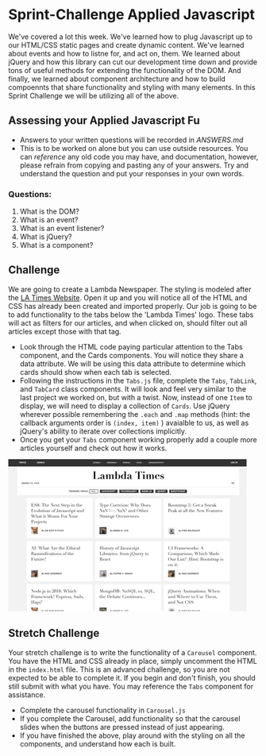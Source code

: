 # Sprint-Challenge Applied Javascript

We've covered a lot this week. We've learned how to plug Javascript up to our HTML/CSS static pages and create dynamic content. We've learned about events and how to listne for, and act on, them. We learned about jQuery and how this library can cut our development time down and provide tons of useful methods for extending the functionality of the DOM. And finally, we learned about component architecture and how to build compoennts that share functionality and styling with many elements. In this Sprint Challenge we will be utilizing all of the above. 

## Assessing your Applied Javascript Fu
* Answers to your written questions will be recorded in *ANSWERS.md* 
* This is to be worked on alone but you can use outside resources. You can *reference* any old code you may have, and documentation, however, please refrain from copying and pasting any of your answers. Try and understand the question and put your responses in your own words.

### Questions:
1. What is the DOM?
2. What is an event?
3. What is an event listener?
4. What is jQuery?
5. What is a component? 

## Challenge
We are going to create a Lambda Newspaper. The styling is modeled after the [LA Times Website](http://www.latimes.com). Open it up and you will notice all of the HTML and CSS has already been created and imported properly. Our job is going to be to add functionality to the tabs below the 'Lambda Times' logo. These tabs will act as filters for our articles, and when clicked on, should filter out all articles except those with that tag. 

* Look through the HTML code paying particular attention to the Tabs component, and the Cards components. You will notice they share a data attribute. We will be using this data attribute to determine which cards should show when each tab is selected. 
* Following the instructions in the `Tabs.js` file, complete the `Tabs`, `TabLink`, and `TabCard` class components. It will look and feel very similar to the last project we worked on, but with a twist. Now, instead of one `Item` to display, we will need to display a collection of `Cards`. Use jQuery wherever possible remembering the `.each` and `.map` methods (hint: the callback arguments order is `(index, item)` ) avaialble to us, as well as jQuery's ability to iterate over collections implicitly. 
* Once you get your `Tabs` component working properly add a couple more articles yourself and check out how it works.

![Working Sprint Challenge Gif](./Sprint-Challenge.gif "Example of working project")


## Stretch Challenge
Your stretch challenge is to write the functionality of a `Carousel` component. You have the HTML and CSS already in place, simply uncomment the HTML in the `index.html` file. This is an advanced challenge, so you are not expected to be able to complete it. If you begin and don't finish, you should still submit with what you have. You may reference the `Tabs` component for assistance.
* Complete the carousel functionality in `Carousel.js`
* If you complete the Carousel, add functionality so that the carousel slides when the buttons are pressed instead of just appearing.
* If you have finished the above, play around with the styling on all the components, and understand how each is built.
